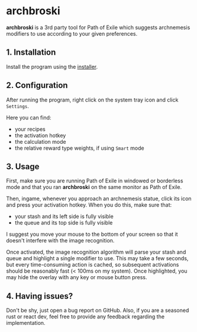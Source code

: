 # archbroski

__archbroski__ is a 3rd party tool for Path of Exile which suggests archnemesis modifiers to use according to your given preferences.

## 1. Installation

Install the program using the [installer](https://www.google.com).

## 2. Configuration

After running the program, right click on the system tray icon and click `Settings`.

Here you can find:
 - your recipes
 - the activation hotkey
 - the calculation mode
 - the relative reward type weights, if using `Smart` mode

## 3. Usage

First, make sure you are running Path of Exile in windowed or borderless mode and that you ran __archbroski__ on the same monitor as Path of Exile.

Then, ingame, whenever you approach an archnemesis statue, click its icon and press your activation hotkey. When you do this, make sure that:

 - your stash and its left side is fully visible
 - the queue and its top side is fully visible

 I suggest you move your mouse to the bottom of your screen so that it doesn't interfere with the image recognition.

 Once activated, the image recognition algorithm will parse your stash and queue
 and highlight a single modifier to use. This may take a few seconds, but every time-consuming action is cached, so subsequent activations should be reasonably fast (< 100ms on my system). Once highlighted, you may hide the overlay with any key or mouse button press.

 ## 4. Having issues?

 Don't be shy, just open a bug report on GitHub. Also, if you are a seasoned rust or react dev, feel free to provide any feedback regarding the implementation.